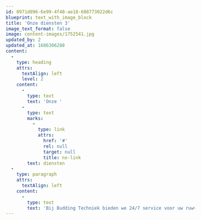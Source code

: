 ```yaml
---
id: 0971d896-6e99-4f40-ae18-608773022d6c
blueprint: text_with_image_block
title: 'Onze diensten 3'
image_text_format: false
image: content-images/1752541.jpg
updated_by: 2
updated_at: 1686306288
content:
  -
    type: heading
    attrs:
      textAlign: left
      level: 2
    content:
      -
        type: text
        text: 'Onze '
      -
        type: text
        marks:
          -
            type: link
            attrs:
              href: '#'
              rel: null
              target: null
              title: no-link
        text: diensten
  -
    type: paragraph
    attrs:
      textAlign: left
    content:
      -
        type: text
        text: 'Bij Budding Techniek bieden we 24/7 service voor uw ruwvoermachines, inclusief onderhoud en reparaties. Ons uitgebreide magazijn stelt ons in staat om efficiënt en snel te werken, zowel op locatie als in onze volledig uitgeruste werkplaats. Als directe voortzetting van uw werkzaamheden cruciaal is, zorgen wij voor een vervangende machine terwijl we de uwe repareren. U kunt op onze professionele, vlotte service rekenen.'
---
```

